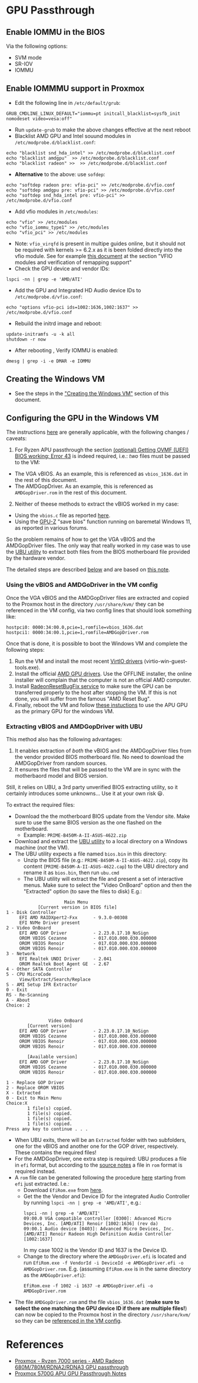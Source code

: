 # GPU Passthrough
## Enable IOMMU in the BIOS
Via the following options:
* SVM mode
* SR-IOV
* IOMMU

## Enable IOMMMU support in Proxmox
* Edit the following line in `/etc/default/grub`: 
```
GRUB_CMDLINE_LINUX_DEFAULT="iommu=pt initcall_blacklist=sysfb_init nomodeset video=vesa:off"
```
* Run `update-grub` to make the above changes effective at the next reboot
* Blacklist AMD GPU and Intel souund modules in `/etc/modprobe.d/blacklist.conf`:
```
echo "blacklist snd_hda_intel" >> /etc/modprobe.d/blacklist.conf
echo "blacklist amdgpu"  >> /etc/modprobe.d/blacklist.conf
echo "blacklist radeon" >>  >> /etc/modprobe.d/blacklist.conf
```
* **Alternative** to the above: use `sofdep`:
```
echo "softdep radeon pre: vfio-pci" >> /etc/modprobe.d/vfio.conf
echo "softdep amdgpu pre: vfio-pci" >> /etc/modprobe.d/vfio.conf
echo "softdep snd_hda_intel pre: vfio-pci" >> /etc/modprobe.d/vfio.conf
```
* Add vfio modules in `/etc/modules`:
```
echo "vfio" >> /etc/modules
echo "vfio_iommu_type1" >> /etc/modules
echo "vfio_pci" >> /etc/modules
```
* Note: `vfio_virqfd` is present in multipe guides online, but it should not be required with kernels >= 6.2.x as it is been folded directly into the vfio module. See for example [this document](https://forum.proxmox.com/threads/pci-gpu-passthrough-on-proxmox-ve-8-installation-and-configuration.130218/) at the section "VFIO modules and verification of remapping support"
* Check the GPU device and vendor IDs:
```
lspci -nn | grep -e 'AMD/ATI'
```
* Add the GPU and Integrated HD Audio device IDs to `/etc/modprobe.d/vfio.conf`:
```on 
echo "options vfio-pci ids=1002:1636,1002:1637" >> /etc/modprobe.d/vfio.conf
```
* Rebuild the initrd image and reboot:
```
update-initramfs -u -k all
shutdown -r now
```
* After rebooting , Verify IOMMU is enabled:
```
dmesg | grep -i -e DMAR -e IOMMU
```
## Creating the Windows VM
* See the steps in the ["Creating the Windows VM"](https://github.com/isc30/ryzen-7000-series-proxmox?tab=readme-ov-file#creating-the-windows-vm) section of this document.
## Configuring the GPU in the Windows VM
The instructions [here](https://github.com/isc30/ryzen-7000-series-proxmox?tab=readme-ov-file#configuring-the-gpu-in-the-windows-vm) are generally applicable, with the following changes / caveats:
1. For Ryzen APU passthrough the section [(optional) Getting OVMF (UEFI) BIOS working: Error 43](https://github.com/isc30/ryzen-7000-series-proxmox?tab=readme-ov-file#configuring-the-gpu-in-the-windows-vm) is indeed required, i.e.: *two* files must be passed to the VM:
  * The VGA vBIOS. As an example, this is referenced as `vbios_1636.dat` in the rest of this document.
  * The AMDGopDriver. As an example, this is referenced as `AMDGopDriver.rom` in the rest of this document.
2. Neither of theese methods to extract the vBIOS worked in my case:
  * Using the `vbios.c` file as reported [here](https://github.com/isc30/ryzen-7000-series-proxmox?tab=readme-ov-file#configuring-the-gpu-in-the-windows-vm).
  * Using the [GPU-Z](https://www.techpowerup.com/download/techpowerup-gpu-z/) "save bios" function running on baremetal Windows 11, as reported in various forums.

So the problem remains of how to get the VGA vBIOS and the AMDGopDriver files.
The only way that really worked in my case was to use the [UBU utility](https://winraid.level1techs.com/t/tool-guide-news-uefi-bios-updater-ubu/30357) to extract both files from the BIOS motherboard file provided by the hardware vendor. 

The detailed steps are described [below](#Extracting-vBIOS-and-AMDGopDriver-with-UBU) and are based on [this note](https://gist.github.com/matt22207/bb1ba1811a08a715e32f106450b0418a?permalink_comment_id=4955044#gistcomment-4955044).

### Using the vBIOS and AMDGoDriver in the VM config
Once the VGA vBIOS and the AMDGopDriver files are extracted and copied to the Proxmox host in the directory `/usr/share/kvm/` they can be referenced in the VM config, via two config lines that should look something like:
```
hostpci0: 0000:34:00.0,pcie=1,romfile=vbios_1636.dat
hostpci1: 0000:34:00.1,pcie=1,romfile=AMDGopDriver.rom
```

Once that is done, it is possible to boot the Windows VM and complete the following steps:
1. Run the VM and install the most recent [VirtIO drivers](https://pve.proxmox.com/wiki/Windows_VirtIO_Drivers) (virtio-win-guest-tools.exe).
2. Install the official [AMD GPU drivers](https://www.amd.com/en/support/downloads/drivers.html/processors/ryzen-pro/ryzen-pro-4000-series/amd-ryzen-3-pro-4350g.html). Use the OFFLINE installer, the online installer will complain that the computer is not an official AMD computer.
3. Install [RadeonResetBugFix service](https://github.com/inga-lovinde/RadeonResetBugFix) to make sure the GPU can be transferred properly to the host after stopping the VM. If this is not done, you will suffer from the famous "AMD Reset Bug".
4. Finally, reboot the VM and follow [these instuctions](https://github.com/isc30/ryzen-7000-series-proxmox?tab=readme-ov-file#using-the-gpu-as-the-primary-gpu) to use the APU GPU as the primary GPU for the windows VM. 

### Extracting vBIOS and AMDGopDriver with UBU
This method also has the following advantages:
1. It enables extraction of *both* the vBIOS and the AMDGopDriver files from the vendor provided BIOS motherboard file. No need to download the AMDGopDriver from random sources.
2. It ensures the files that will be passed to the VM are in sync with the motherbaord model and BIOS version.

Still, it relies on UBU, a 3rd party unverified BIOS extracting utility, so it certainly introduces some unknowns... Use it at your own risk 😃.

To extract the required files:
* Download the the motherboard BIOS update from the Vendor site. Make sure to use the same BIOS version as the one flashed on the motherboard.
   * Example: `PRIME-B450M-A-II-ASUS-4622.zip`
* Download and extract the [UBU utility](https://winraid.level1techs.com/t/tool-guide-news-uefi-bios-updater-ubu/30357) to a local directory on a Windows machine (*not* the VM).
* The UBU utility expects a file named `bios.bin` in this directory:
  * Unzip the BIOS file (e.g.: `PRIME-B450M-A-II-ASUS-4622.zip`), copy its content (`PRIME-B450M-A-II-ASUS-4622.cap`) to the UBU directory and rename it as `bios.bin`, then run `ubu.cmd`
  * The UBU utility will extract the file and present a set of interactive menus. Make sure to select the "Video OnBoard" option and then the "Extracted" option (to save the files to disk) E.g.:  
```
                      Main Menu
            [Current version in BIOS file]
1 - Disk Controller
     EFI AMD RAIDXpert2-Fxx      - 9.3.0-00308
     EFI NVMe Driver present
2 - Video OnBoard
     EFI AMD GOP Driver          - 2.23.0.17.10_NoSign
     OROM VBIOS Cezanne          - 017.010.000.030.000000
     OROM VBIOS Renoir           - 017.010.000.030.000000
     OROM VBIOS Renoir           - 017.010.000.030.000000
3 - Network
     EFI Realtek UNDI Driver     - 2.041
     OROM Realtek Boot Agent GE  - 2.67
4 - Other SATA Controller
5 - CPU MicroCode
     View/Extract/Search/Replace
S - AMI Setup IFR Extractor
0 - Exit
RS - Re-Scanning
A - About
Choice: 2


                Video OnBoard
        [Current version]
     EFI AMD GOP Driver          - 2.23.0.17.10_NoSign
     OROM VBIOS Cezanne          - 017.010.000.030.000000
     OROM VBIOS Renoir           - 017.010.000.030.000000
     OROM VBIOS Renoir           - 017.010.000.030.000000

        [Available version]
     EFI AMD GOP Driver          - 2.23.0.17.10_NoSign
     OROM VBIOS Cezanne          - 017.010.000.030.000000
     OROM VBIOS Renoir           - 017.010.000.030.000000

1 - Replace GOP Driver
2 - Replace OROM VBIOS
X - Extracted
0 - Exit to Main Menu
Choice:X
        1 file(s) copied.
        1 file(s) copied.
        1 file(s) copied.
        1 file(s) copied.
Press any key to continue . . .
```
* When UBU exits, there will be an `Extracted` folder with two subfolders, one for the vBIOS and another one for the GOP driver, respectively. These contains the required files!
* For the AMDGopDriver, one extra step is required: UBU produces a file in `efi` format, but according to the [source notes](https://github.com/isc30/ryzen-7000-series-proxmox?tab=readme-ov-file#optional-getting-ovmf-uefi-bios-working-error-43) a file in `rom` format is required instead.
* A `rom` file can be generated following the procedure [here](https://gist.github.com/matt22207/bb1ba1811a08a715e32f106450b0418a?permalink_comment_id=4955044#gistcomment-4955044) starting from `efi` just extracted. I.e.:
  * Download `EfiRom.exe` from [here](https://github.com/tianocore/edk2-BaseTools-win32).
  * Get the the Vendor and Device ID for the integrated Audio Controller by running `lspci -nn | grep -e 'AMD/ATI'`, e.g.: 
    ```
    lspci -nn | grep -e 'AMD/ATI'
    09:00.0 VGA compatible controller [0300]: Advanced Micro Devices, Inc. [AMD/ATI] Renoir [1002:1636] (rev da)
    09:00.1 Audio device [0403]: Advanced Micro Devices, Inc. [AMD/ATI] Renoir Radeon High Definition Audio Controller [1002:1637]
    ```
    In my case 1002 is the Vendor ID and 1637 is the Device ID.
  * Change to the directory where the `AMDGopDriver.efi` is located and run `EfiRom.exe -f VendorId -i DeviceId -e AMDGopDriver.efi -o AMDGopDriver.rom`. E.g. (assuming `EfiRom.exe` is in the same directory as the `AMDGopDriver.efi`):
    ```
    EfiRom.exe -f 1002 -i 1637 -e AMDGopDriver.efi -o AMDGopDriver.rom
    ```
* The file `AMDGopDriver.rom` and the file `vbios_1636.dat` (**make sure to select the one matching the GPU device ID if there are multiple files!**) can now be copied to the Proxmox host in the directory `/usr/share/kvm/` so they can be [referenced in the VM config](#Using-the-vBIOS-and-AMDGoDriver-in-the-VM-config).

# References
* [Proxmox - Ryzen 7000 series - AMD Radeon 680M/780M/RDNA2/RDNA3 GPU passthrough](https://github.com/isc30/ryzen-7000-series-proxmox?tab=readme-ov-file)
* [Proxmox 5700G APU GPU Passthrough Notes](https://gist.github.com/matt22207/bb1ba1811a08a715e32f106450b0418a)
